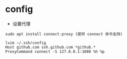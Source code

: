 # config

- 设置代理
```shell
sudo apt install connect-proxy (提供 connect 命令支持)

lvim ~/.ssh/config
Host github.com ssh.github.com *github.*
ProxyCommand connect -S 127.0.0.1:1080 %h %p
```
